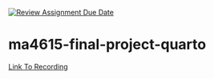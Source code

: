 [![Review Assignment Due Date](https://classroom.github.com/assets/deadline-readme-button-22041afd0340ce965d47ae6ef1cefeee28c7c493a6346c4f15d667ab976d596c.svg)](https://classroom.github.com/a/R5KvOQwo)
# ma4615-final-project-quarto

[Link To Recording](https://drive.google.com/file/d/1F1pNZxQIDloGSBvHYnWLFcJMaD4T2M6E/view?usp=sharing)